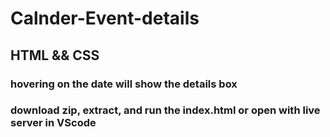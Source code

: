 # Calnder-Event-details

## HTML && CSS

### hovering on the date will show the details box

### download zip, extract, and run the index.html or open with live server in VScode

